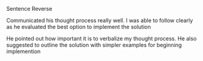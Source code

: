 Sentence Reverse

Communicated his thought process really well. I was able to follow clearly as he evaluated the best option to implement the solution

He pointed out how important it is to verbalize my thought process. He also suggested to outline the solution with simpler examples for beginning implemention